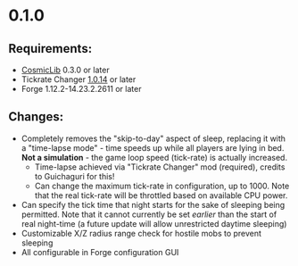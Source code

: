 # 0.1.0

## Requirements:

* [CosmicLib](https://github.com/CosmicDan-Minecraft/CosmicLib/releases/) 0.3.0 or later
* Tickrate Changer [1.0.14](https://minecraft.curseforge.com/projects/tickratechanger/files/2482684) or later
* Forge 1.12.2-14.23.2.2611 or later

## Changes:

* Completely removes the "skip-to-day" aspect of sleep, replacing it with a "time-lapse mode" - time speeds up while all players are lying in bed. **Not a simulation** - the game loop speed (tick-rate) is actually increased.
  * Time-lapse achieved via "Tickrate Changer" mod (required), credits to Guichaguri for this!
  * Can change the maximum tick-rate in configuration, up to 1000. Note that the real tick-rate will be throttled based on available CPU power.
* Can specify the tick time that night starts for the sake of sleeping being permitted. Note that it cannot currently be set *earlier* than the start of real night-time (a future update will allow unrestricted daytime sleeping)
* Customizable X/Z radius range check for hostile mobs to prevent sleeping
* All configurable in Forge configuration GUI

